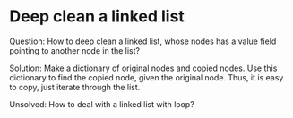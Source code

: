 # Deep clean a linked list
Question: How to deep clean a linked list, whose nodes has a value field pointing to another node in the list?

Solution: Make a dictionary of original nodes and copied nodes. Use this dictionary to find the copied node, given the original node. Thus, it is easy to copy, just iterate through the list. 

Unsolved: How to deal with a linked list with loop?